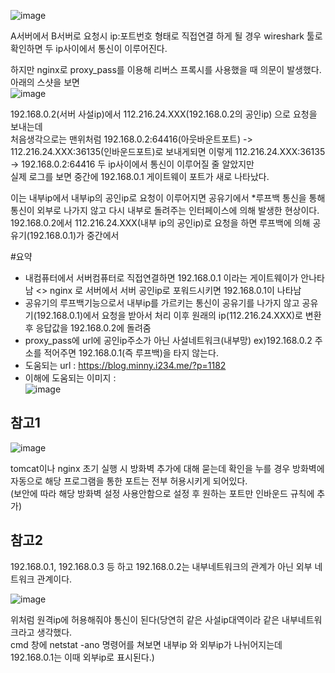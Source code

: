![image](https://github.com/2nho/personal-study/assets/97571604/3402fc5b-9808-4b9d-8308-5607d59acccc)  


A서버에서 B서버로 요청시 ip:포트번호 형태로 직접연결 하게 될 경우 wireshark 툴로 확인하면 두 ip사이에서 통신이 이루어진다.

하지만 nginx로 proxy_pass를 이용해 리버스 프록시를 사용했을 때 의문이 발생했다.   
아래의 스샷을 보면  
![image](https://github.com/2nho/personal-study/assets/97571604/a46bbf0e-61ad-4eef-867f-ced291a63c25)  

192.168.0.2(서버 사설ip)에서 112.216.24.XXX(192.168.0.2의 공인ip) 으로 요청을 보내는데   
처음생각으로는 맨위처럼 192.168.0.2:64416(아웃바운트포트) -> 112.216.24.XXX:36135(인바운드포트)로 보내게되면 
이렇게 112.216.24.XXX:36135 -> 192.168.0.2:64416 두 ip사이에서 통신이 이루어질 줄 알았지만  
실제 로그를 보면 중간에 192.168.0.1 게이트웨이 포트가 새로 나타났다.

이는 내부ip에서 내부ip의 공인ip로 요청이 이루어지면 공유기에서 *루프백 통신을 통해 통신이 외부로 나가지 않고 다시 내부로 돌려주는 인터페이스에 의해 발생한 현상이다. 
192.168.0.2에서 112.216.24.XXX(내부 ip의 공인ip)로 요청을 하면 루프백에 의해 공유기(192.168.0.1)가 중간에서 



#요약 

- 내컴퓨터에서 서버컴퓨터로 직접연결하면 192.168.0.1 이라는 게이트웨이가 안나타남 <> nginx 로 서버에서 서버 공인ip로 포워드시키면 192.168.0.1이 나타남   
- 공유기의 루프백기능으로서 내부ip를 가르키는 통신이 공유기를 나가지 않고 공유기(192.168.0.1)에서 요청을 받아서 처리 이후 원래의 ip(112.216.24.XXX)로 변환 후 응답값을 192.168.0.2에 돌려줌  
- proxy_pass에 url에 공인ip주소가 아닌 사설네트워크(내부망) ex)192.168.0.2 주소를 적어주면 192.168.0.1(즉 루프백)을 타지 않는다. 
- 도움되는 url : https://blog.minny.i234.me/?p=1182  
- 이해에 도움되는 이미지 :  
![image](https://github.com/2nho/personal-study/assets/97571604/62f87942-ae54-4a13-8233-081c85ecf792)

  
## 참고1

![image](https://github.com/2nho/personal-study/assets/97571604/4d4d4ae4-97ef-4fb9-8250-712793782008)

tomcat이나 nginx 초기 실행 시 방화벽 추가에 대해 묻는데 확인을 누를 경우 방화벽에 자동으로 해당 프로그램을 통한 포트는 전부 허용시키게 되어있다.  
(보안에 따라 해당 방화벽 설정 사용안함으로 설정 후 원하는 포트만 인바운드 규칙에 추가)


## 참고2  
192.168.0.1, 192.168.0.3 등 하고 192.168.0.2는 내부네트워크의 관계가 아닌 외부 네트워크 관계이다.  

![image](https://github.com/2nho/personal-study/assets/97571604/a92a7508-b6e4-4617-8c58-9a4178b4ff6b)

위처럼 원격ip에 허용해줘야 통신이 된다(당연히 같은 사설ip대역이라 같은 내부네트워크라고 생각했다.  
cmd 창에 netstat -ano 명령어를 쳐보면 내부ip 와 외부ip가 나뉘어지는데 192.168.0.1는 이때 외부ip로 표시된다.)

